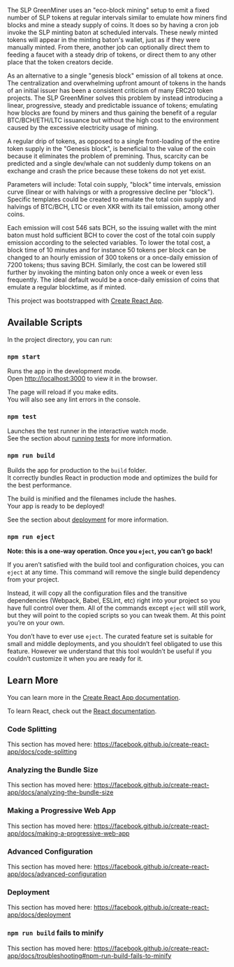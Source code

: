 The SLP GreenMiner uses an "eco-block mining" setup to emit a fixed number of SLP tokens at regular intervals similar to emulate how miners find blocks and mine a steady supply of coins. It does so by having a cron job invoke the SLP minting baton at scheduled intervals. These newly minted tokens will appear in the minting baton's wallet, just as if they were manually minted. From there, another job can optionally direct them to feeding a faucet with a steady drip of tokens, or direct them to any other place that the token creators decide.

As an alternative to a single "genesis block" emission of all tokens at once. The centralization and overwhelming upfront amount of tokens in the hands of an initial issuer has been a consistent criticism of many ERC20 token projects. The SLP GreenMiner solves this problem by instead introducing a linear, progressive, steady and predictable issuance of tokens; emulating how blocks are found by miners and thus gaining the benefit of a regular BTC/BCH/ETH/LTC issuance but without the high cost to the environment caused by the excessive electricity usage of mining.

A regular drip of tokens, as opposed to a single front-loading of the entire token supply in the "Genesis block", is beneficial to the value of the coin because it eliminates the problem of premining. Thus, scarcity can be predicted and a single dev/whale can not suddenly dump tokens on an exchange and crash the price because these tokens do not yet exist.

Parameters will include: Total coin supply, "block" time intervals, emission curve (linear or with halvings or with a progressive decline per "block"). Specific templates could be created to emulate the total coin supply and halvings of BTC/BCH, LTC or even XKR with its tail emission, among other coins.

Each emission will cost 546 sats BCH, so the issuing wallet with the mint baton must hold sufficient BCH to cover the cost of the total coin supply emission according to the selected variables. To lower the total cost, a block time of 10 minutes and for instance 50 tokens per block can be changed to an hourly emission of 300 tokens or a once-daily emission of 7200 tokens; thus saving BCH. Similarly, the cost can be lowered still further by invoking the minting baton only once a week or even less frequently. The ideal default would be a once-daily emission of coins that emulate a regular blocktime, as if minted.






This project was bootstrapped with [Create React App](https://github.com/facebook/create-react-app).

## Available Scripts

In the project directory, you can run:

### `npm start`

Runs the app in the development mode.<br>
Open [http://localhost:3000](http://localhost:3000) to view it in the browser.

The page will reload if you make edits.<br>
You will also see any lint errors in the console.

### `npm test`

Launches the test runner in the interactive watch mode.<br>
See the section about [running tests](https://facebook.github.io/create-react-app/docs/running-tests) for more information.

### `npm run build`

Builds the app for production to the `build` folder.<br>
It correctly bundles React in production mode and optimizes the build for the best performance.

The build is minified and the filenames include the hashes.<br>
Your app is ready to be deployed!

See the section about [deployment](https://facebook.github.io/create-react-app/docs/deployment) for more information.

### `npm run eject`

**Note: this is a one-way operation. Once you `eject`, you can’t go back!**

If you aren’t satisfied with the build tool and configuration choices, you can `eject` at any time. This command will remove the single build dependency from your project.

Instead, it will copy all the configuration files and the transitive dependencies (Webpack, Babel, ESLint, etc) right into your project so you have full control over them. All of the commands except `eject` will still work, but they will point to the copied scripts so you can tweak them. At this point you’re on your own.

You don’t have to ever use `eject`. The curated feature set is suitable for small and middle deployments, and you shouldn’t feel obligated to use this feature. However we understand that this tool wouldn’t be useful if you couldn’t customize it when you are ready for it.

## Learn More

You can learn more in the [Create React App documentation](https://facebook.github.io/create-react-app/docs/getting-started).

To learn React, check out the [React documentation](https://reactjs.org/).

### Code Splitting

This section has moved here: https://facebook.github.io/create-react-app/docs/code-splitting

### Analyzing the Bundle Size

This section has moved here: https://facebook.github.io/create-react-app/docs/analyzing-the-bundle-size

### Making a Progressive Web App

This section has moved here: https://facebook.github.io/create-react-app/docs/making-a-progressive-web-app

### Advanced Configuration

This section has moved here: https://facebook.github.io/create-react-app/docs/advanced-configuration

### Deployment

This section has moved here: https://facebook.github.io/create-react-app/docs/deployment

### `npm run build` fails to minify

This section has moved here: https://facebook.github.io/create-react-app/docs/troubleshooting#npm-run-build-fails-to-minify
